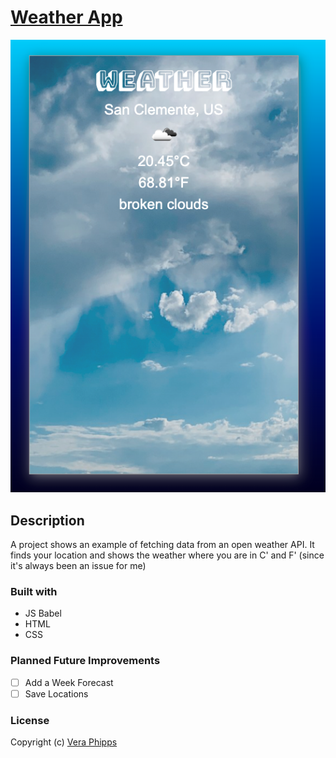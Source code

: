 # [Weather App](https://veraphipps01.github.io/weather/)

![Screenshot](https://github.com/veraphipps01/weather/blob/main/Screen%20Shot%202022-01-16%20at%202.22.30%20PM.png?raw=true)


## Description
A project shows an example of fetching data from an open weather API.
It finds your location and shows the weather where you are in C' and F' (since it's always been an issue for me)

### Built with
- JS Babel
- HTML
- CSS

### Planned Future Improvements
- [ ] Add a Week Forecast
- [ ] Save Locations

### License
Copyright (c) [Vera Phipps](LICENSE.md)
